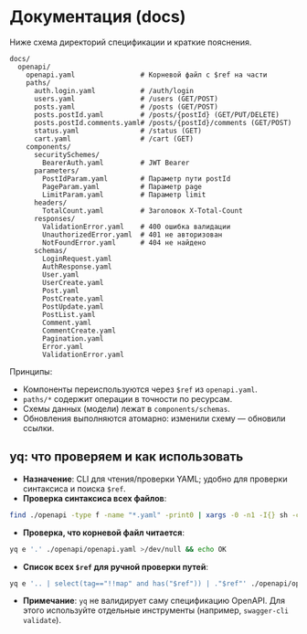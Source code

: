 # Документация (docs)

Ниже схема директорий спецификации и краткие пояснения.

```
docs/
  openapi/
    openapi.yaml                # Корневой файл с $ref на части
    paths/
      auth.login.yaml           # /auth/login
      users.yaml                # /users (GET/POST)
      posts.yaml                # /posts (GET/POST)
      posts.postId.yaml         # /posts/{postId} (GET/PUT/DELETE)
      posts.postId.comments.yaml# /posts/{postId}/comments (GET/POST)
      status.yaml               # /status (GET)
      cart.yaml                 # /cart (GET)
    components/
      securitySchemes/
        BearerAuth.yaml         # JWT Bearer
      parameters/
        PostIdParam.yaml        # Параметр пути postId
        PageParam.yaml          # Параметр page
        LimitParam.yaml         # Параметр limit
      headers/
        TotalCount.yaml         # Заголовок X-Total-Count
      responses/
        ValidationError.yaml    # 400 ошибка валидации
        UnauthorizedError.yaml  # 401 не авторизован
        NotFoundError.yaml      # 404 не найдено
      schemas/
        LoginRequest.yaml
        AuthResponse.yaml
        User.yaml
        UserCreate.yaml
        Post.yaml
        PostCreate.yaml
        PostUpdate.yaml
        PostList.yaml
        Comment.yaml
        CommentCreate.yaml
        Pagination.yaml
        Error.yaml
        ValidationError.yaml
```

Принципы:
- Компоненты переиспользуются через `$ref` из `openapi.yaml`.
- `paths/*` содержит операции в точности по ресурсам.
- Схемы данных (модели) лежат в `components/schemas`.
- Обновления выполняются атомарно: изменили схему — обновили ссылки.

## yq: что проверяем и как использовать
- **Назначение**: CLI для чтения/проверки YAML; удобно для проверки синтаксиса и поиска `$ref`.
- **Проверка синтаксиса всех файлов**:
```bash
find ./openapi -type f -name "*.yaml" -print0 | xargs -0 -n1 -I{} sh -c 'yq e "." "{}" >/dev/null || echo "YAML ERROR: {}"'
```
- **Проверка, что корневой файл читается**:
```bash
yq e '.' ./openapi/openapi.yaml >/dev/null && echo OK
```
- **Список всех `$ref` для ручной проверки путей**:
```bash
yq e '.. | select(tag=="!!map" and has("$ref")) | ."$ref"' ./openapi/openapi.yaml
```
- **Примечание**: `yq` не валидирует саму спецификацию OpenAPI. Для этого используйте отдельные инструменты (например, `swagger-cli validate`). 